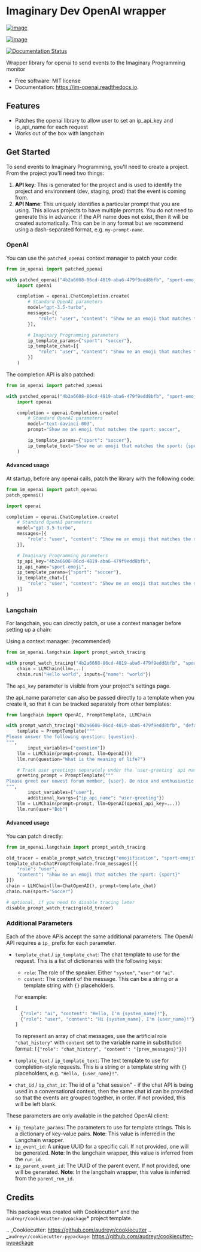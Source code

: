 # Imaginary Dev OpenAI wrapper

[![image](https://img.shields.io/pypi/v/im_openai.svg)](https://pypi.python.org/pypi/im_openai)

[![image](https://img.shields.io/travis/alecf/im_openai.svg)](https://travis-ci.com/alecf/im_openai)

[![Documentation Status](https://readthedocs.org/projects/im-openai/badge/?version=latest)](https://im-openai.readthedocs.io/en/latest/?version=latest)

Wrapper library for openai to send events to the Imaginary Programming
monitor

-   Free software: MIT license
-   Documentation: <https://im-openai.readthedocs.io>.

## Features

-   Patches the openai library to allow user to set an ip_api_key and ip_api_name
    for each request
-   Works out of the box with langchain

## Get Started

To send events to Imaginary Programming, you'll need to create a project. From the project you'll need two things:

1. **API key**: This is generated for the project and is used to identify the project and environment (dev, staging, prod) that the event is coming from.
2. **API Name**: This uniquely identifies a particular prompt that you are using. This allows projects to have multiple prompts. You do not need to generate this in advance: if the API name does not exist, then it will be created automatically. This can be in any format but we recommend using a dash-separated format, e.g. `my-prompt-name`.

### OpenAI

You can use the `patched_openai` context manager to patch your code:

```python
from im_openai import patched_openai

with patched_openai("4b2a6608-86cd-4819-aba6-479f9edd8bfb", "sport-emoji"):
    import openai

    completion = openai.ChatCompletion.create(
        # Standard OpenAI parameters
        model="gpt-3.5-turbo",
        messages=[{
            "role": "user", "content": "Show me an emoji that matches the sport: soccer"
        }],

        # Imaginary Programming parameters
        ip_template_params={"sport": "soccer"},
        ip_template_chat=[{
            "role": "user", "content": "Show me an emoji that matches the sport: {sport}"
        }]
    )
```

The completion API is also patched:

```python
from im_openai import patched_openai

with patched_openai("4b2a6608-86cd-4819-aba6-479f9edd8bfb", "sport-emoji"):
    import openai

    completion = openai.Completion.create(
        # Standard OpenAI parameters
        model="text-davinci-003",
        prompt="Show me an emoji that matches the sport: soccer",

        ip_template_params={"sport": "soccer"},
        ip_template_text="Show me an emoji that matches the sport: {sport}"
    )

```

#### Advanced usage

At startup, before any openai calls, patch the library with the
following code:

```python
from im_openai import patch_openai
patch_openai()
```

```python
import openai

completion = openai.ChatCompletion.create(
    # Standard OpenAI parameters
    model="gpt-3.5-turbo",
    messages=[{
        "role": "user", "content": "Show me an emoji that matches the sport: soccer"
    }],

    # Imaginary Programming parameters
    ip_api_key="4b2a6608-86cd-4819-aba6-479f9edd8bfb",
    ip_api_name="sport-emoji",
    ip_template_params={"sport": "soccer"},
    ip_template_chat=[{
        "role": "user", "content": "Show me an emoji that matches the sport: {sport}"
    }]
)
```

### Langchain

For langchain, you can directly patch, or use a context manager before setting up a chain:

Using a context manager: (recommended)

```python
from im_openai.langchain import prompt_watch_tracing

with prompt_watch_tracing("4b2a6608-86cd-4819-aba6-479f9edd8bfb", "sport-emoji"):
    chain = LLMChain(llm=...)
    chain.run("Hello world", inputs={"name": "world"})
```

The `api_key` parameter is visible from your project's settings page.

the api_name parameter can also be passed directly to a template when you create it, so that it can be tracked separately from other templates:

```python
from langchain import OpenAI, PromptTemplate, LLMChain

with prompt_watch_tracing("4b2a6608-86cd-4819-aba6-479f9edd8bfb", "default-questions"):
    template = PromptTemplate("""
Please answer the following question: {question}.
""",
        input_variables=["question"])
    llm = LLMChain(prompt=prompt, llm=OpenAI())
    llm.run(question="What is the meaning of life?")

    # Track user greetings separately under the `user-greeting` api name
    greeting_prompt = PromptTemplate("""
Please greet our newest forum member, {user}. Be nice and enthusiastic but not overwhelming.
""",
        input_variables=["user"],
        additional_kwargs={"ip_api_name": "user-greeting"})
    llm = LLMChain(prompt=prompt, llm=OpenAI(openai_api_key=...))
    llm.run(user="Bob")

```

#### Advanced usage

You can patch directly:

```python
from im_openai.langchain import prompt_watch_tracing

old_tracer = enable_prompt_watch_tracing("emojification", "sport-emoji")
template_chat=ChatPromptTemplate.from_messages([{
    "role": "user",
    "content": "Show me an emoji that matches the sport: {sport}"
}])
chain = LLMChain(llm=ChatOpenAI(), prompt=template_chat)
chain.run(sport="Soccer")

# optional, if you need to disable tracing later
disable_prompt_watch_tracing(old_tracer)
```

### Additional Parameters

Each of the above APIs accept the same additional parameters. The OpenAI API requires a `ip_` prefix for each parameter.

-   `template_chat` / `ip_template_chat`: The chat template to use for the
    request. This is a list of dictionaries with the following keys:

    -   `role`: The role of the speaker. Either `"system"`, `"user"` or `"ai"`.
    -   `content`: The content of the message. This can be a string or a template string with `{}` placeholders.

    For example:

    ```python
    [
      {"role": "ai", "content": "Hello, I'm {system_name}!"},
      {"role": "user", "content": "Hi {system_name}, I'm {user_name}!"}
    ]
    ```

    To represent an array of chat messages, use the artificial role `"chat_history"` with `content` set to the variable name in substitution format: `[{"role": "chat_history", "content": "{prev_messages}"}}]`

-   `template_text` / `ip_template_text`: The text template to use for
    completion-style requests. This is a string or a template string with `{}`
    placeholders, e.g. `"Hello, {user_name}!"`.
-   `chat_id` / `ip_chat_id`: The id of a "chat session" - if the chat API is
    being used in a conversational context, then the same chat id can be
    provided so that the events are grouped together, in order. If not provided,
    this will be left blank.

These parameters are only available in the patched OpenAI client:

-   `ip_template_params`: The parameters to use for template
    strings. This is a dictionary of key-value pairs. **Note**: This value is inferred in the Langchain wrapper.
-   `ip_event_id`: A unique UUID for a specific call. If not provided,
    one will be generated. **Note**: In the langchain wrapper, this value is inferred from the `run_id`.
-   `ip_parent_event_id`: The UUID of the parent event. If not provided,
    one will be generated. **Note**: In the langchain wrapper, this value is inferred from the `parent_run_id`.

## Credits

This package was created with Cookiecutter* and the `audreyr/cookiecutter-pypackage`* project template.

.. _Cookiecutter: https://github.com/audreyr/cookiecutter
.. _`audreyr/cookiecutter-pypackage`: https://github.com/audreyr/cookiecutter-pypackage
